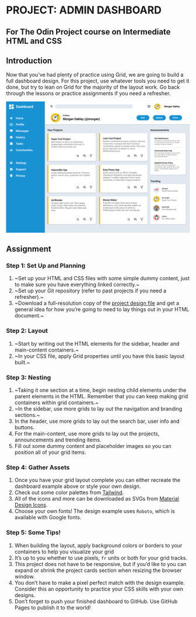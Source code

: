 # PROJECT: ADMIN DASHBOARD
## For The Odin Project course on Intermediate HTML and CSS

## Introduction
Now that you’ve had plenty of practice using Grid, we are going to build a full dashboard design. For this project, use whatever tools you need to get it done, but try to lean on Grid for the majority of the layout work. Go back through the lessons or practice assignments if you need a refresher.

![Project Layout Image](/assets/dashboard-project.png)

## Assignment

### Step 1: Set Up and Planning
1. ~Set up your HTML and CSS files with some simple dummy content, just to make sure you have everything linked correctly.~
2. ~Set up your Git repository (refer to past projects if you need a refresher).~
3. ~Download a full-resolution copy of the [project design file](https://cdn.statically.io/gh/TheOdinProject/curriculum/main/html_css/grid-lessons/project-dashboard/dashboard-project.png) and get a general idea for how you’re going to need to lay things out in your HTML document.~

### Step 2: Layout
1. ~Start by writing out the HTML elements for the sidebar, header and main-content containers.~
2. ~In your CSS file, apply Grid properties until you have this basic layout built.~

### Step 3: Nesting
1. ~Taking it one section at a time, begin nesting child elements under the parent elements in the HTML. Remember that you can keep making grid containers within grid containers.~
2. ~In the sidebar, use more grids to lay out the navigation and branding sections.~
3. In the header, use more grids to lay out the search bar, user info and buttons.
4. For the main-content, use more grids to lay out the projects, announcements and trending items.
5. Fill out some dummy content and placeholder images so you can position all of your grid items.

### Step 4: Gather Assets
1. Once you have your grid layout complete you can either recreate the dashboard example above or style your own design.
2. Check out some color palettes from [Tailwind](https://tailwindcss.com/docs/customizing-colors).
3. All of the icons and more can be downloaded as SVGs from [Material Design Icons](https://materialdesignicons.com/).
4. Choose your own fonts! The design example uses `Roboto`, which is available with Google fonts.

### Step 5: Some Tips!
1. When building the layout, apply background colors or borders to your containers to help you visualize your grid
2. It’s up to you whether to use pixels, `fr` units or both for your grid tracks.
3. This project does not have to be responsive, but if you’d like to you can expand or shrink the project cards section when resizing the browser window.
4. You don’t have to make a pixel perfect match with the design example. Consider this an opportunity to practice your CSS skills with your own designs.
5. Don’t forget to push your finished dashboard to GitHub. Use GitHub Pages to publish it to the world!